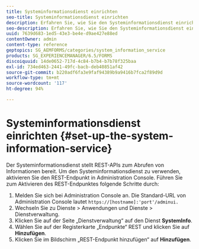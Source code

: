 ```yaml
---
title: Systeminformationsdienst einrichten
seo-title: Systeminformationsdienst einrichten
description: Erfahren Sie, wie Sie den Systeminformationsdienst einrichten.
seo-description: Erfahren Sie, wie Sie den Systeminformationsdienst einrichten.
uuid: 7639d683-1ed5-43e3-be4e-d9ae427e88ed
contentOwner: admin
content-type: reference
geptopics: SG_AEMFORMS/categories/system_information_service
products: SG_EXPERIENCEMANAGER/6.5/FORMS
discoiquuid: 14de0652-717d-4c84-b7b4-b7b78f325baa
exl-id: 734ed463-2441-49fc-bacb-deb40851af42
source-git-commit: b220adf6fa3e9faf94389b9a9416b7fca2f89d9d
workflow-type: tm+mt
source-wordcount: '117'
ht-degree: 94%

---
```


# Systeminformationsdienst einrichten {#set-up-the-system-information-service}

Der Systeminformationsdienst stellt REST-APIs zum Abrufen von Informationen bereit. Um den Systeminformationsdienst zu verwenden, aktivieren Sie den REST-Endpunkt in Administration Console. Führen Sie zum Aktivieren des REST-Endpunktes folgende Schritte durch:

1. Melden Sie sich bei Administration Console an. Die Standard-URL von Administration Console lautet `https://[hostname]:'port'/adminui.`
1. Wechseln Sie zu Dienste > Anwendungen und Dienste > Dienstverwaltung.
1. Klicken Sie auf der Seite „Dienstverwaltung“ auf den Dienst **SystemInfo**.
1. Wählen Sie auf der Registerkarte „Endpunkte“ REST und klicken Sie auf **Hinzufügen**.
1. Klicken Sie im Bildschirm „REST-Endpunkt hinzufügen“ auf **Hinzufügen**.
